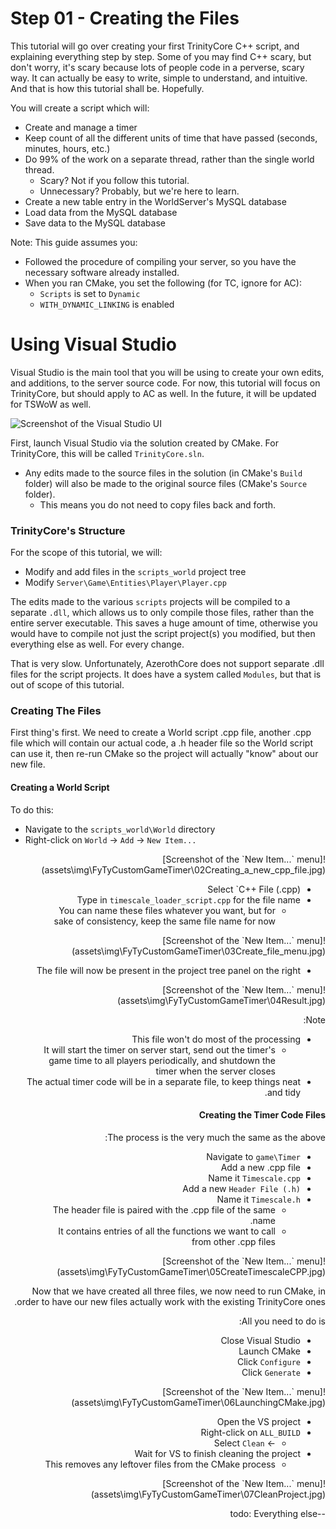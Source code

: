 # Step 01 - Creating the Files
This tutorial will go over creating your first TrinityCore C++ script, and explaining everything step by step.
Some of you may find C++ scary, but don't worry, it's scary because lots of people code in a perverse, scary way.
It can actually be easy to write, simple to understand, and intuitive. And that is how this tutorial shall be. Hopefully.

You will create a script which will: 

* Create and manage a timer
* Keep count of all the different units of time that have passed (seconds, minutes, hours, etc.)
* Do 99% of the work on a separate thread, rather than the single world thread.
  - Scary? Not if you follow this tutorial. 
   * Unnecessary? Probably, but we're here to learn.
* Create a new table entry in the WorldServer's MySQL database
* Load data from the MySQL database
* Save data to the MySQL database

Note: This guide assumes you:
* Followed the procedure of compiling your server, so you have the necessary software already installed.
* When you ran CMake, you set the following (for TC, ignore for AC):
  - `Scripts` is set to `Dynamic`
  - `WITH_DYNAMIC_LINKING` is enabled

# Using Visual Studio

Visual Studio is the main tool that you will be using to create your own edits, and additions, to the server source code. For now, this tutorial will focus on TrinityCore, but should apply to AC as well. In the future, it will be updated for TSWoW as well.

![Screenshot of the Visual Studio UI](assets\img\FyTyCustomGameTimer\VS_Example.jpg)

First, launch Visual Studio via the solution created by CMake. For TrinityCore, this will be called `TrinityCore.sln`.
* Any edits made to the source files in the solution (in CMake's `Build` folder) will also be made to the original source files (CMake's `Source` folder).
  - This means you do not need to copy files back and forth.

### TrinityCore's Structure

For the scope of this tutorial, we will: 
* Modify and add files in the `scripts_world` project tree
* Modify `Server\Game\Entities\Player\Player.cpp`

The edits made to the various `scripts` projects will be compiled to a separate `.dll`, which allows us to only compile those files, rather than the entire server executable. This saves a huge amount of time, otherwise you would have to compile not just the script project(s) you modified, but then everything else as well. For every change.

That is very slow. Unfortunately, AzerothCore does not support separate .dll files for the script projects. It does have a system called `Modules`, but that is out of scope of this tutorial.

### Creating The Files

First thing's first. We need to create a World script .cpp file, another .cpp file which will contain our actual code, a .h header file so the World script can use it, then re-run CMake so the project will actually "know" about our new file.

#### Creating a World Script

To do this:
* Navigate to the `scripts_world\World` directory
* Right-click on `World` -> `Add` -> `New Item...`

<div dir="rtl">![Screenshot of the `New Item...` menu](assets\img\FyTyCustomGameTimer\02Creating_a_new_cpp_file.jpg)

* Select `C++ File (.cpp)
* Type in `timescale_loader_script.cpp` for the file name
  - You can name these files whatever you want, but for sake of consistency, keep the same file name for now

<div dir="rtl">![Screenshot of the `New Item...` menu](assets\img\FyTyCustomGameTimer\03Create_file_menu.jpg)

* The file will now be present in the project tree panel on the right

<div dir="rtl">![Screenshot of the `New Item...` menu](assets\img\FyTyCustomGameTimer\04Result.jpg)

Note:
* This file won't do most of the processing
  - It will start the timer on server start, send out the timer's game time to all players periodically, and shutdown the timer when the server closes
* The actual timer code will be in a separate file, to keep things neat and tidy.

#### Creating the Timer Code Files

The process is the very much the same as the above:
* Navigate to `game\Timer`
* Add a new .cpp file
* Name it `Timescale.cpp`
* Add a new `Header File (.h)`
* Name it `Timescale.h`
  - The header file is paired with the .cpp file of the same name.
  - It contains entries of all the functions we want to call from other .cpp files

<div dir="rtl">![Screenshot of the `New Item...` menu](assets\img\FyTyCustomGameTimer\05CreateTimescaleCPP.jpg)

Now that we have created all three files, we now need to run CMake, in order to have our new files actually work with the existing TrinityCore ones.

All you need to do is:
* Close Visual Studio
* Launch CMake
* Click `Configure`
* Click `Generate`

<div dir="rtl">![Screenshot of the `New Item...` menu](assets\img\FyTyCustomGameTimer\06LaunchingCMake.jpg)

* Open the VS project
* Right-click on `ALL_BUILD`
  - -> Select `Clean`
* Wait for VS to finish cleaning the project
  - This removes any leftover files from the CMake process

<div dir="rtl">![Screenshot of the `New Item...` menu](assets\img\FyTyCustomGameTimer\07CleanProject.jpg)

--todo: Everything else
